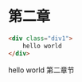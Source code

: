 # 第二章

```html
<div class="div1">
    hello world
</div>
```
<span class="hello">hello world</span>
第二章节